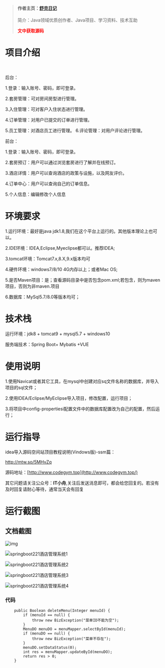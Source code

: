 > #### 作者主页：[舒克日记](https://blog.csdn.net/cativen)
>
>  简介：Java领域优质创作者、Java项目、学习资料、技术互助
>
> <b><font color=red>文中获取源码</font></b>

# 项目介绍

​

后台：

1.登录：输入账号、密码，即可登录。

2.套房管理：可对房间房型进行管理。

3.入住管理：可对客户入住状态进行管理。

4.订单管理：对用户已提交的订单进行管理。

5.员工管理：对酒店员工进行管理。 6.评论管理：对用户评论进行管理。

前台：

1.登录：输入账号、密码，即可登录。

2.套房预订：用户可以通过浏览套房进行了解并在线预订。

3.酒店详情：用户可以查询酒店的政策与设施，以及网友评价。

4.订单中心：用户可以查询自己的订单信息。

5.个人信息：编辑修改个人信息

# 环境要求

1.运行环境：最好是java jdk1.8,我们在这个平台上运行的。其他版本理论上也可以。

2.IDE环境：IDEA,Eclipse,Myeclipse都可以。推荐IDEA;

3.tomcat环境：Tomcat7.x,8.X,9.x版本均可

4.硬件环境：windows7/8/10 4G内存以上；或者Mac OS;

5.是否Maven项目：是；查看源码目录中是否包含pom.xml;若包含，则为maven项目，否则为非maven.项目

6.数据库：MySql5.7/8.0等版本均可；

# 技术栈

运行环境：jdk8 + tomcat9 + mysql5.7 + windows10

服务端技术：Spring Boot+ Mybatis +VUE

# 使用说明

1.使用Navicat或者其它工具，在mysql中创建对应sq文件名称的数据库，并导入项目的sql文件；

2.使用IDEA/Eclipse/MyEclipse导入项目，修改配置，运行项目；

3.将项目中config-propertiesi配置文件中的数据库配置改为自己的配置，然后运行；

# 运行指导

idea导入源码空间站顶目教程说明(Vindows版)-ssm篇：

http://mtw.so/5MHvZq

源码地址：[http://www.codegym.top](http://www.codegym.top/)

其它问题请关注公众号：**IT小舟**,关注后发送消息即可，都会给您回复的。若没有及时回复请耐心等待，通常当天会有回复

# 运行截图

## 文档截图

![img](https://img-blog.csdnimg.cn/img_convert/da3b2a42b6abcba4ec7e228f703dd669.png)

![springboot221酒店管理系统1](https://img-blog.csdnimg.cn/img_convert/145c12e570e7898528baa6203e9f408b.png)

![springboot221酒店管理系统2](https://img-blog.csdnimg.cn/img_convert/b84114bf9ef43fcd961cb3671a0ff2c7.png)

![springboot221酒店管理系统3](https://img-blog.csdnimg.cn/img_convert/cb31bc770fa8e7be7463935bdb0981ae.png)

![springboot221酒店管理系统4](https://img-blog.csdnimg.cn/img_convert/a516011948ec4ee68df70d5f63ae0f21.png)

### 代码

```
    public Boolean deleteMenu(Integer menuId) {
        if (menuId == null) {
            throw new BizException("菜单ID不能为空");
        }
        MenuDO menuDO = menuMapper.selectById(menuId);
        if (menuDO == null) {
            throw new BizException("菜单不存在");
        }
        menuDO.setDataStatus(0);
        int res = menuMapper.updateById(menuDO);
        return res > 0;
    }

```
